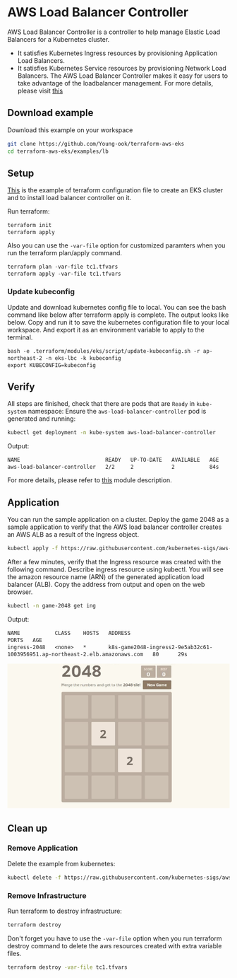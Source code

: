 # AWS Load Balancer Controller
AWS Load Balancer Controller is a controller to help manage Elastic Load Balancers for a Kubernetes cluster.
- It satisfies Kubernetes Ingress resources by provisioning Application Load Balancers.
- It satisfies Kubernetes Service resources by provisioning Network Load Balancers.
The AWS Load Balancer Controller makes it easy for users to take advantage of the loadbalancer management. For more details, please visit [this](https://github.com/kubernetes-sigs/aws-load-balancer-controller)

## Download example
Download this example on your workspace
```sh
git clone https://github.com/Young-ook/terraform-aws-eks
cd terraform-aws-eks/examples/lb
```

## Setup
[This](https://github.com/Young-ook/terraform-aws-eks/blob/main/examples/lb/main.tf) is the example of terraform configuration file to create an EKS cluster and to install load balancer controller on it.

Run terraform:
```
terraform init
terraform apply
```
Also you can use the `-var-file` option for customized paramters when you run the terraform plan/apply command.
```
terraform plan -var-file tc1.tfvars
terraform apply -var-file tc1.tfvars
```

### Update kubeconfig
Update and download kubernetes config file to local. You can see the bash command like below after terraform apply is complete. The output looks like below. Copy and run it to save the kubernetes configuration file to your local workspace. And export it as an environment variable to apply to the terminal.
```
bash -e .terraform/modules/eks/script/update-kubeconfig.sh -r ap-northeast-2 -n eks-lbc -k kubeconfig
export KUBECONFIG=kubeconfig
```

## Verify
All steps are finished, check that there are pods that are `Ready` in `kube-system` namespace:
Ensure the `aws-load-balancer-controller` pod is generated and running:

```sh
kubectl get deployment -n kube-system aws-load-balancer-controller
```
Output:
```
NAME                           READY   UP-TO-DATE   AVAILABLE   AGE
aws-load-balancer-controller   2/2     2            2           84s
```

For more details, please refer to [this](https://github.com/Young-ook/terraform-aws-eks/blob/main/modules/lb-controller) module description.

## Application
You can run the sample application on a cluster. Deploy the game 2048 as a sample application to verify that the AWS load balancer controller creates an AWS ALB as a result of the Ingress object.
```sh
kubectl apply -f https://raw.githubusercontent.com/kubernetes-sigs/aws-load-balancer-controller/main/docs/examples/2048/2048_full.yaml
```

After a few minutes, verify that the Ingress resource was created with the following command. Describe ingress resource using kubectl. You will see the amazon resource name (ARN) of the generated application load balancer (ALB). Copy the address from output and open on the web browser.
```sh
kubectl -n game-2048 get ing
```
Output:
```
NAME           CLASS    HOSTS   ADDRESS                                                                        PORTS   AGE
ingress-2048   <none>   *       k8s-game2048-ingress2-9e5ab32c61-1003956951.ap-northeast-2.elb.amazonaws.com   80      29s
```

![aws-ec2-lbc-game-2048](../../images/aws-ec2-lbc-game-2048.png)

## Clean up
### Remove Application
Delete the example from kubernetes:
```sh
kubectl delete -f https://raw.githubusercontent.com/kubernetes-sigs/aws-load-balancer-controller/main/docs/examples/2048/2048_full.yaml
```

### Remove Infrastructure
Run terraform to destroy infrastructure:
```sh
terraform destroy
```
Don't forget you have to use the `-var-file` option when you run terraform destroy command to delete the aws resources created with extra variable files.
```sh
terraform destroy -var-file tc1.tfvars
```
